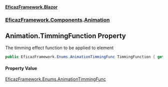 #### [EficazFramework.Blazor](EficazFrameworkBlazor.md 'EficazFramework Blazor')
### [EficazFramework.Components](EficazFrameworkBlazor.md#EficazFramework.Components 'EficazFramework.Components').[Animation](Animation.md 'EficazFramework.Components.Animation')

## Animation.TimmingFunction Property

The timming effect function to be applied to element

```csharp
public EficazFramework.Enums.AnimationTimmingFunc TimmingFunction { get; set; }
```

#### Property Value
[EficazFramework.Enums.AnimationTimmingFunc](https://docs.microsoft.com/en-us/dotnet/api/EficazFramework.Enums.AnimationTimmingFunc 'EficazFramework.Enums.AnimationTimmingFunc')